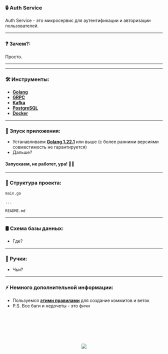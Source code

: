### 🔒 Auth Service

Auth Service - это микросервис для аутентификации и авторизации пользователей.

---

### ❓ Зачем?:

Просто.

---

---

### 🛠️ Инструменты:

- [**Golang**](https://go.dev/)
- [**GRPC**](https://grpc.io/)
- [**Kafka**](https://kafka.apache.org/)
- [**PostgreSQL**](https://www.postgresql.org/)
- [**Docker**](https://www.docker.com/)

---

### 🚀 Зпуск приложения:

- Устанавливаем [**Golang 1.22.1**](https://go.dev/doc/install) или выше (с более ранними версиями совместимость не гарантируется)
- Дальше?

#### Запускаем, не работет, ура! 🗿🚬

---

### 🧻 Структура проекта:

```
main.go

...

README.md
```

---

### 🛢️ Схема базы данных:

- Где?

---

### 🤙 Ручки:

- Чьи?

---

### ⚡ Немного дополнительной информации:

- Пользуемся [**этими правилами**](https://gist.github.com/qoomon/5dfcdf8eec66a051ecd85625518cfd13) для создание коммитов и веток
- P.S. Все баги и недочеты - это фичи

<br>
<br>
<br>
<br>
<br>

<p align="center">
    <img src="https://capsule-render.vercel.app/api?type=waving&color=d179b8&height=64&section=footer"/>
</p>
